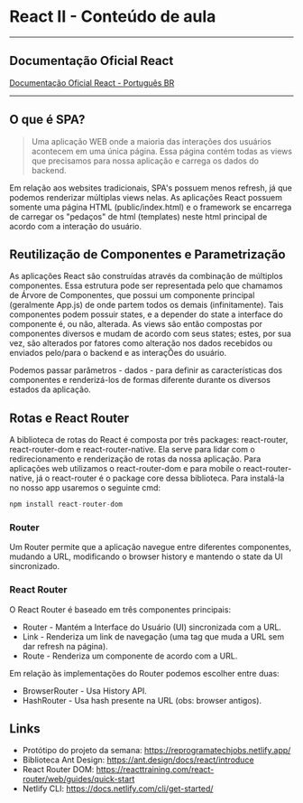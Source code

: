 # React II - Conteúdo de aula
-----------------

## Documentação Oficial React

[Documentação Oficial React - Português BR](https://pt-br.reactjs.org/)

--------------

## O que é SPA?

> Uma aplicação WEB onde a maioria das interações dos usuários acontecem em uma única página. Essa página contém todas as views que precisamos para nossa aplicação e carrega os dados do backend. 

Em relação aos websites tradicionais, SPA's possuem menos refresh, já que podemos renderizar múltiplas views nelas. As aplicações React possuem somente uma página HTML (public/index.html) e o framework se encarrega de carregar os "pedaços" de html (templates) neste html principal de acordo com a interação do usuário.


## Reutilização de Componentes e Parametrização

As aplicações React são construídas através da combinação de múltiplos componentes. Essa estrutura pode ser representada pelo que chamamos de Árvore de Componentes, que possui um componente principal (geralmente App.js) de onde partem todos os demais (infinitamente). Tais componentes podem possuir states, e a depender do state a interface do componente é, ou não, alterada. As views são então compostas por componentes diversos e mudam de acordo com seus states; estes, por sua vez, são alterados por fatores como alteração nos dados recebidos ou enviados pelo/para o backend e as interaçÕes do usuário.

Podemos passar parâmetros - dados - para definir as características dos componentes e renderizá-los de formas diferente durante os diversos estados da aplicação.

## Rotas e React Router

A biblioteca de rotas do React é composta por três packages: react-router, react-router-dom e react-router-native. Ela serve para lidar com o redirecionamento e renderização de rotas da nossa aplicação. Para aplicações web utilizamos o react-router-dom e para mobile o react-router-native, já o react-router é o package core dessa biblioteca. Para instalá-la no nosso app usaremos o seguinte cmd: 

```javascript
npm install react-router-dom
```
### Router

Um Router permite que a aplicação navegue entre diferentes componentes, mudando a URL, modificando o browser history e mantendo o state da UI sincronizado.

### React Router

O React Router é baseado em três componentes principais:

 - Router - Mantém a Interface do Usuário (UI) sincronizada com a URL.
 - Link - Renderiza um link de navegação (uma tag <a></a> que muda a URL sem dar refresh na página).
 - Route - Renderiza um componente de acordo com a URL.
  
Em relação às implementações do Router podemos escolher entre duas:

 - BrowserRouter - Usa History API.
 - HashRouter - Usa hash presente na URL (obs: browser antigos).

## Links 

- Protótipo do projeto da semana: https://reprogramatechjobs.netlify.app/
- Biblioteca Ant Design: https://ant.design/docs/react/introduce
- React Router DOM: https://reacttraining.com/react-router/web/guides/quick-start
- Netlify CLI: https://docs.netlify.com/cli/get-started/
